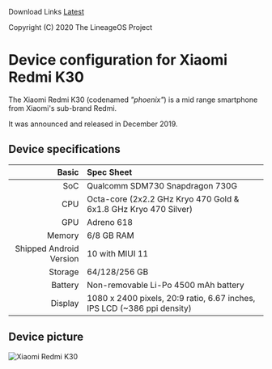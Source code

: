 Download Links
<a href="#">Latest</a>


Copyright (C) 2020 The LineageOS Project

Device configuration for Xiaomi Redmi K30
=========================================

The Xiaomi Redmi K30 (codenamed _"phoenix"_) is a mid range smartphone from Xiaomi's sub-brand Redmi.

It was announced and released in December 2019.

## Device specifications

Basic   | Spec Sheet
-------:|:-------------------------
SoC     | Qualcomm SDM730 Snapdragon 730G
CPU     | Octa-core (2x2.2 GHz Kryo 470 Gold & 6x1.8 GHz Kryo 470 Silver)
GPU     | Adreno 618
Memory  | 6/8 GB RAM
Shipped Android Version | 10 with MIUI 11
Storage | 64/128/256 GB
Battery | Non-removable Li-Po 4500 mAh battery
Display | 1080 x 2400 pixels, 20:9 ratio, 6.67 inches, IPS LCD (~386 ppi density)

## Device picture

![Xiaomi Redmi K30](https://xiaomi-mi.com/uploads/CatalogueImage/redmi-k30%20(10)_17912_1577645087.jpg "Xiaomi Redmi K30 in blue")
